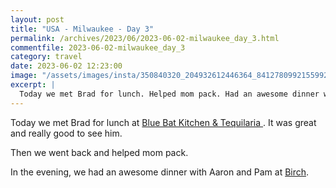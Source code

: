 ```yaml
---
layout: post
title: "USA - Milwaukee - Day 3"
permalink: /archives/2023/06/2023-06-02-milwaukee_day_3.html
commentfile: 2023-06-02-milwaukee_day_3
category: travel
date: 2023-06-02 12:23:00
image: "/assets/images/insta/350840320_204932612446364_8412780992155992639_n_18194336881249404.jpg"
excerpt: |
  Today we met Brad for lunch. Helped mom pack. Had an awesome dinner with Aaron and Pam at Birch.
---
```


Today we met Brad for lunch at [Blue Bat Kitchen & Tequilaria
](https://maps.app.goo.gl/zdRwouX7PdHCiJT99). It was great and really good to see him.

Then we went back and helped mom pack.

In the evening, we had an awesome dinner with Aaron and Pam at [Birch](https://maps.app.goo.gl/v4kCgFpRNGQ5WWpt6).
